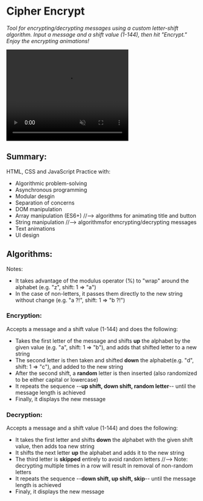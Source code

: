 # Cipher Encrypt

_Tool for encrypting/decrypting messages using a custom letter-shift algorithm. Input a message and a shift value (1-144), then hit "Encrypt." Enjoy the encrypting animations!_

<video width="320" height="240" autoplay loop muted>
  <source src="./Movie/CipherEncrypt.mp4" type="video/mp4">
  <p>Your browser does not support the video tag.</p>
</video>

## Summary:

HTML, CSS and JavaScript Practice with:

- Algorithmic problem-solving
- Asynchronous programming
- Modular desgin
- Separation of concerns
- DOM manipulation
- Array manipulation (ES6+) //--> algorithms for animating title and button
- String manipulation //--> algorithmsfor encrypting/decrypting messages
- Text animations
- UI design

## Algorithms:

Notes:

- It takes advantage of the modulus operator (%) to "wrap" around the alphabet (e.g. "z", shift: 1 => "a")
- In the case of non-letters, it passes them directly to the new string without change (e.g. "a ?!", shift: 1 => "b ?!")

### Encryption:

Accepts a message and a shift value (1-144) and does the following:

- Takes the first letter of the message and shifts **up** the alphabet by the given value (e.g. "a", shift: 1 => "b"), and adds that shifted letter to a new string
- The second letter is then taken and shifted **down** the alphabet(e.g. "d", shift: 1 => "c"), and added to the new string
- After the second shift, a **random** letter is then inserted (also randomized to be either capital or lowercase)
- It repeats the sequence --**up shift, down shift, random letter**-- until the message length is achieved
- Finally, it displays the new message

### Decryption:

Accepts a message and a shift value (1-144) and does the following:

- It takes the first letter and shifts **down** the alphabet with the given shift value, then adds toa new string
- It shifts the next letter **up** the alphabet and adds it to the new string
- The third letter is **skipped** entirely to avoid random letters //--> Note: decrypting multiple times in a row will result in removal of non-random letters
- It repeats the sequence --**down shift, up shift, skip**-- until the message length is achieved
- Finaly, it displays the new message
